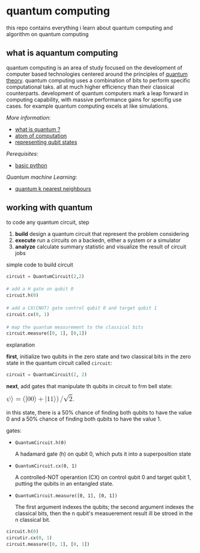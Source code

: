 # quantum computing

this repo contains everything i learn about quantum computing and algorithm on quantum computing

## what is aquantum computing

quantum computing is an area of study focused on the development of computer based technologies centered around the principles of [quantum theory](documentation/quantum.md). quantum computing uses a combination of bits to perform specific computational taks. all at much higher efficiency than their classical counterparts. development of quantum computers mark a leap forward in computing capability, with massive performance gains for specifig use cases. for example quantum computing excels at like simulations.

*More information*:
- [what is quantum ?](documentation/quantum.md)
- [atom of computation](documentation/atom_of_computation.md)
- [representing qubit states](documentation/qubit_states.md)


*Perequisites*:
- [basic python](documentation/python_jupyter.md)

*Quantum machine Learning*:
- [quantum k nearest neighbours](quantum_k_nearest_neighbour)



## working with quantum
to code any quantum circuit, step
1. **build** design a quantum circuit that represent the problem considering
2. **execute** run a circuits on a backedn, either a system or a simulator
3. **analyze** calculate summary statistic and visualize the result of circuit jobs


simple code to build circuit
```python
circuit = QuantumCircuit(2,2)

# add a H gate on qubit 0
circuit.h(0)

# add a CX(CNOT) gate control qubit 0 and target qubit 1
circuit.cx(0, 1)

# map the quantum measurement to the classical bits
circuit.measure([0, 1], [0,1])
```
explanation

**first**, initialize two qubits in the zero state and two classical bits in the zero state in the quantum circuit called ``circuit``:
```python
circuit = QuantumCircuit(2, 2)
```
**next**, add gates that manipulate th qubits in circuit to frm bell state:

![codingcogs](formula/CodeCogsEqn.gif)

in this state, there is a 50% chance of finding both qubits to have the value 0 and a 50% chance of finding both qubits to have the value 1.

gates:

- ``QuantumCircuit.h(0)``
    
    A hadamard gate (h) on qubit 0, which puts it into a superposition state

- ``QuantumCircuit.cx(0, 1)``

    A controlled-NOT operantion (CX) on control qubit 0 and target qubit 1, putting the qubits in an entangled state.
    
- ``QuantumCircuit.measure([0, 1], [0, 1])``
    
    The first argument indexes the qubits; the second argument indexes the classical bits, then the n qubit's measuerement result ill be stroed in the n classical bit.

```python
circuit.h(0)
circutir.cx(0, 1)
circuit.measure([0, 1], [0, 1])
```
